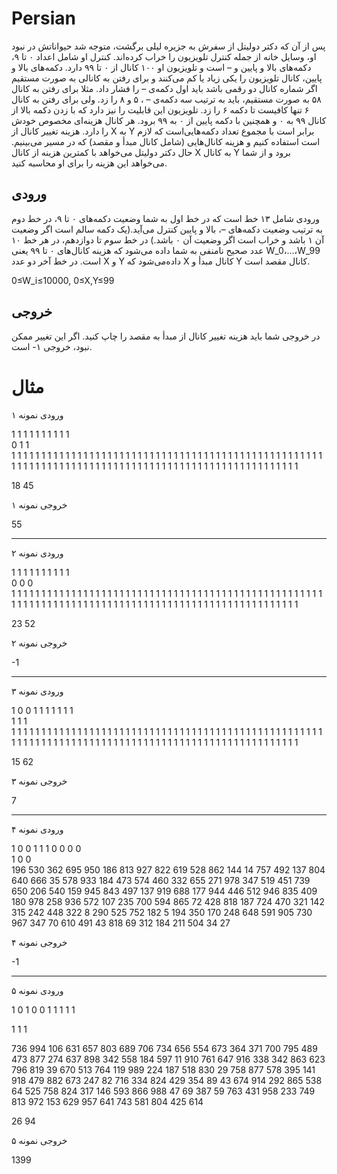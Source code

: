 
# Persian

پس از آن که دکتر دولیتل از سفرش به جزیره لیلی برگشت، متوجه شد حیواناتش در نبود او، وسایل خانه از جمله کنترل تلویزیون را خراب کرده‌اند. کنترل او شامل اعداد ٠ تا ٩، دکمه‌های بالا و پایین و – است و تلویزیون او ۱۰۰ کانال از ٠ تا ٩٩ دارد. دکمه‌های بالا و پایین، کانال تلویزیون را یکی زیاد یا کم می‌کنند و برای رفتن به کانالی به صورت مستقیم اگر شماره کانال دو رقمی باشد باید اول دکمه‌ی‌‌ – را فشار داد. مثلا برای رفتن به کانال ۵٨ به صورت مستقیم، باید به ترتیب سه دکمه‌ی – ، ۵ و ٨ را زد. ولی برای رفتن به کانال ۶ تنها کافیست تا دکمه ۶ را زد. تلویزیون این قابلیت را نیز دارد که با زدن دکمه بالا از کانال ٩٩ به ٠ و همچنین با دکمه پایین از ٠ به ٩٩ برود. هر کانال هزینه‌ای مخصوص خودش را دارد. هزینه تغییر کانال از X به Y برابر است با مجموع تعداد دکمه‌هایی‌است که لازم است استفاده کنیم و هزینه کانال‌هایی (شامل کانال مبدأ و مقصد) که در مسیر می‌بینیم. حال دکتر دولیتل می‌خواهد با کمترین هزینه از کانال X به کانال Y برود و از شما می‌خواهد این هزینه را برای او محاسبه کنید.

## ورودی

ورودی شامل ۱۳ خط است که در خط اول به شما وضعیت دکمه‌های ٠ تا ٩، در خط دوم به ترتیب وضعیت دکمه‌های –، بالا و پایین کنترل می‌آید.(یک دکمه سالم است اگر وضعیت آن ۱ باشد و خراب است اگر وضعیت آن ٠ باشد.) در خط سوم تا دوازدهم، در هر خط ۱۰ عدد صحیح نامنفی به شما داده می‌شود که هزینه کانال‌های ٠ تا ٩٩ یعنی W_0​،...،W_99​ است. در خط آخر دو عدد X و Y داده‌می‌شود که X کانال مبدأ و Y کانال مقصد است.

0≤W_i​≤10000, 0≤X,Y≤99

## خروجی

در خروجی شما باید هزینه تغییر کانال از مبدأ به مقصد را چاپ کنید. اگر این تغییر ممکن نبود، خروجی ۱- است.

# مثال

ورودی نمونه ۱

1 1 1 1 1 1 1 1 1 1  
0 1 1  
1 1 1 1 1 1 1 1 1 1
1 1 1 1 1 1 1 1 1 1
1 1 1 1 1 1 1 1 1 1
1 1 1 1 1 1 1 1 1 1
1 1 1 1 1 1 1 1 1 1
1 1 1 1 1 1 1 1 1 1
1 1 1 1 1 1 1 1 1 1
1 1 1 1 1 1 1 1 1 1
1 1 1 1 1 1 1 1 1 1
1 1 1 1 1 1 1 1 1 1

18 45

خروجی نمونه ۱

55

-----

ورودی نمونه ۲

1 1 1 1 1 1 1 1 1 1  
0 0 0  
1 1 1 1 1 1 1 1 1 1
1 1 1 1 1 1 1 1 1 1
1 1 1 1 1 1 1 1 1 1
1 1 1 1 1 1 1 1 1 1
1 1 1 1 1 1 1 1 1 1
1 1 1 1 1 1 1 1 1 1
1 1 1 1 1 1 1 1 1 1
1 1 1 1 1 1 1 1 1 1
1 1 1 1 1 1 1 1 1 1
1 1 1 1 1 1 1 1 1 1

23 52

خروجی نمونه ۲

-1

------


ورودی نمونه ۳

1 0 0 1 1 1 1 1 1 1  
1 1 1  
1 1 1 1 1 1 1 1 1 1
1 1 1 1 1 1 1 1 1 1
1 1 1 1 1 1 1 1 1 1
1 1 1 1 1 1 1 1 1 1
1 1 1 1 1 1 1 1 1 1
1 1 1 1 1 1 1 1 1 1
1 1 1 1 1 1 1 1 1 1
1 1 1 1 1 1 1 1 1 1
1 1 1 1 1 1 1 1 1 1
1 1 1 1 1 1 1 1 1 1

15 62

خروجی نمونه ۳

7

------
ورودی نمونه ۴

1 0 0 1 1 1 0 0 0 0   
1 0 0  
196 530 362 695 950 186 813 927 822 619 
528 862 144 14 757 492 137 804 640 666 
35 578 933 184 473 574 460 332 655 271 
978 347 519 451 739 650 206 540 159 945 
843 497 137 919 688 177 944 446 512 946 
835 409 180 978 258 936 572 107 235 700 
594 865 72 428 818 187 724 470 321 142 
315 242 448 322 8 290 525 752 182 5 
194 350 170 248 648 591 905 730 967 347 
70 610 491 43 818 69 312 184 211 504 
34 27

خروجی نمونه ۴

-1

-----

ورودی نمونه ۵

1 0 1 0 0 1 1 1 1 1 

1 1 1

736 994 106 631 657 803 689 706 734 656 
554 673 364 371 700 795 489 473 877 274 
637 898 342 558 184 597 11 910 761 647 
916 338 342 863 623 796 819 39 670 513 
764 119 989 224 187 518 830 29 758 877 
578 395 141 918 479 882 673 247 82 716 
334 824 429 354 89 43 674 914 292 865 
538 64 525 758 824 317 146 593 866 988 
47 69 387 59 763 431 958 233 749 813 
972 153 629 957 641 743 581 804 425 614 

26 94


خروجی نمونه ۵

1399
